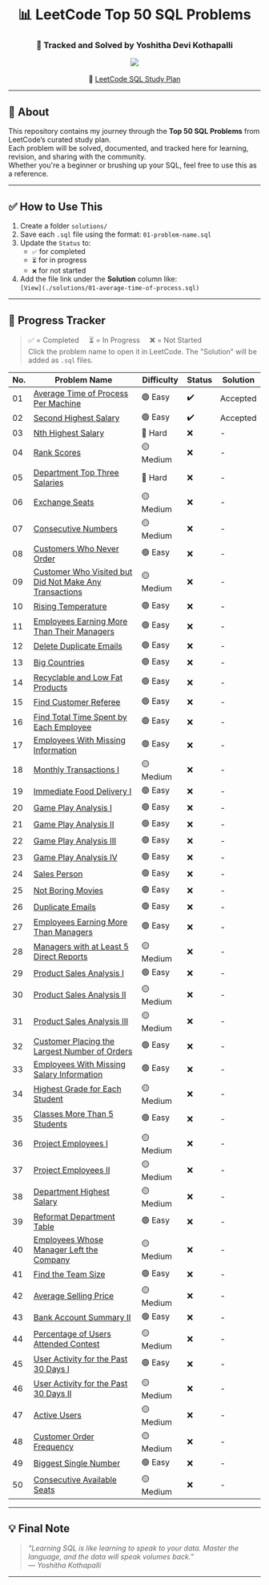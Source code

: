 <h1 align="center">📊 LeetCode Top 50 SQL Problems</h1>
<h3 align="center">🧠 Tracked and Solved by Yoshitha Devi Kothapalli</h3>

<p align="center">
  <img src="https://img.shields.io/badge/Progress-0%2F50-lightgrey?style=for-the-badge" />
  <br><br>
  📌 <a href="https://leetcode.com/study-plan/top-sql-50/">LeetCode SQL Study Plan</a>
</p>

---

## 📌 About

This repository contains my journey through the **Top 50 SQL Problems** from LeetCode’s curated study plan.  
Each problem will be solved, documented, and tracked here for learning, revision, and sharing with the community.  
Whether you're a beginner or brushing up your SQL, feel free to use this as a reference.

---

## ✅ How to Use This

1. Create a folder `solutions/`  
2. Save each `.sql` file using the format: `01-problem-name.sql`  
3. Update the `Status` to:
   - `✅` for completed
   - `⏳` for in progress
   - `❌` for not started  
4. Add the file link under the **Solution** column like:  
   `[View](./solutions/01-average-time-of-process.sql)`

---

## 🚀 Progress Tracker

> ✅ = Completed &nbsp;&nbsp;&nbsp; ⏳ = In Progress &nbsp;&nbsp;&nbsp; ❌ = Not Started  
> Click the problem name to open it in LeetCode. The "Solution" will be added as `.sql` files.

| No. | Problem Name | Difficulty | Status | Solution |
|-----|--------------|------------|--------|----------|
| 01 | [Average Time of Process Per Machine](https://leetcode.com/problems/average-time-of-process-per-machine/) | 🟢 Easy | ✔️ | Accepted |
| 02 | [Second Highest Salary](https://leetcode.com/problems/second-highest-salary/) | 🟢 Easy | ✔️ | Accepted |
| 03 | [Nth Highest Salary](https://leetcode.com/problems/nth-highest-salary/) | 🔴 Hard | ❌ | - |
| 04 | [Rank Scores](https://leetcode.com/problems/rank-scores/) | 🟡 Medium | ❌ | - |
| 05 | [Department Top Three Salaries](https://leetcode.com/problems/department-top-three-salaries/) | 🔴 Hard | ❌ | - |
| 06 | [Exchange Seats](https://leetcode.com/problems/exchange-seats/) | 🟡 Medium | ❌ | - |
| 07 | [Consecutive Numbers](https://leetcode.com/problems/consecutive-numbers/) | 🟡 Medium | ❌ | - |
| 08 | [Customers Who Never Order](https://leetcode.com/problems/customers-who-never-order/) | 🟢 Easy | ❌ | - |
| 09 | [Customer Who Visited but Did Not Make Any Transactions](https://leetcode.com/problems/customer-who-visited-but-did-not-make-any-transactions/) | 🟡 Medium | ❌ | - |
| 10 | [Rising Temperature](https://leetcode.com/problems/rising-temperature/) | 🟢 Easy | ❌ | - |
| 11 | [Employees Earning More Than Their Managers](https://leetcode.com/problems/employees-earning-more-than-their-managers/) | 🟢 Easy | ❌ | - |
| 12 | [Delete Duplicate Emails](https://leetcode.com/problems/delete-duplicate-emails/) | 🟢 Easy | ❌ | - |
| 13 | [Big Countries](https://leetcode.com/problems/big-countries/) | 🟢 Easy | ❌ | - |
| 14 | [Recyclable and Low Fat Products](https://leetcode.com/problems/recyclable-and-low-fat-products/) | 🟢 Easy | ❌ | - |
| 15 | [Find Customer Referee](https://leetcode.com/problems/find-customer-referee/) | 🟢 Easy | ❌ | - |
| 16 | [Find Total Time Spent by Each Employee](https://leetcode.com/problems/find-total-time-spent-by-each-employee/) | 🟢 Easy | ❌ | - |
| 17 | [Employees With Missing Information](https://leetcode.com/problems/employees-with-missing-information/) | 🟢 Easy | ❌ | - |
| 18 | [Monthly Transactions I](https://leetcode.com/problems/monthly-transactions-i/) | 🟡 Medium | ❌ | - |
| 19 | [Immediate Food Delivery I](https://leetcode.com/problems/immediate-food-delivery-i/) | 🟢 Easy | ❌ | - |
| 20 | [Game Play Analysis I](https://leetcode.com/problems/game-play-analysis-i/) | 🟢 Easy | ❌ | - |
| 21 | [Game Play Analysis II](https://leetcode.com/problems/game-play-analysis-ii/) | 🟢 Easy | ❌ | - |
| 22 | [Game Play Analysis III](https://leetcode.com/problems/game-play-analysis-iii/) | 🟢 Easy | ❌ | - |
| 23 | [Game Play Analysis IV](https://leetcode.com/problems/game-play-analysis-iv/) | 🟢 Easy | ❌ | - |
| 24 | [Sales Person](https://leetcode.com/problems/sales-person/) | 🟢 Easy | ❌ | - |
| 25 | [Not Boring Movies](https://leetcode.com/problems/not-boring-movies/) | 🟢 Easy | ❌ | - |
| 26 | [Duplicate Emails](https://leetcode.com/problems/duplicate-emails/) | 🟢 Easy | ❌ | - |
| 27 | [Employees Earning More Than Managers](https://leetcode.com/problems/employees-earning-more-than-their-managers/) | 🟢 Easy | ❌ | - |
| 28 | [Managers with at Least 5 Direct Reports](https://leetcode.com/problems/managers-with-at-least-5-direct-reports/) | 🟡 Medium | ❌ | - |
| 29 | [Product Sales Analysis I](https://leetcode.com/problems/product-sales-analysis-i/) | 🟢 Easy | ❌ | - |
| 30 | [Product Sales Analysis II](https://leetcode.com/problems/product-sales-analysis-ii/) | 🟡 Medium | ❌ | - |
| 31 | [Product Sales Analysis III](https://leetcode.com/problems/product-sales-analysis-iii/) | 🟡 Medium | ❌ | - |
| 32 | [Customer Placing the Largest Number of Orders](https://leetcode.com/problems/customer-placing-the-largest-number-of-orders/) | 🟢 Easy | ❌ | - |
| 33 | [Employees With Missing Salary Information](https://leetcode.com/problems/employees-with-missing-salary-information/) | 🟢 Easy | ❌ | - |
| 34 | [Highest Grade for Each Student](https://leetcode.com/problems/highest-grade-for-each-student/) | 🟡 Medium | ❌ | - |
| 35 | [Classes More Than 5 Students](https://leetcode.com/problems/classes-more-than-5-students/) | 🟢 Easy | ❌ | - |
| 36 | [Project Employees I](https://leetcode.com/problems/project-employees-i/) | 🟡 Medium | ❌ | - |
| 37 | [Project Employees II](https://leetcode.com/problems/project-employees-ii/) | 🟡 Medium | ❌ | - |
| 38 | [Department Highest Salary](https://leetcode.com/problems/department-highest-salary/) | 🟡 Medium | ❌ | - |
| 39 | [Reformat Department Table](https://leetcode.com/problems/reformat-department-table/) | 🟢 Easy | ❌ | - |
| 40 | [Employees Whose Manager Left the Company](https://leetcode.com/problems/employees-whose-manager-left-the-company/) | 🟡 Medium | ❌ | - |
| 41 | [Find the Team Size](https://leetcode.com/problems/find-the-team-size/) | 🟢 Easy | ❌ | - |
| 42 | [Average Selling Price](https://leetcode.com/problems/average-selling-price/) | 🟡 Medium | ❌ | - |
| 43 | [Bank Account Summary II](https://leetcode.com/problems/bank-account-summary-ii/) | 🟢 Easy | ❌ | - |
| 44 | [Percentage of Users Attended Contest](https://leetcode.com/problems/percentage-of-users-attended-contest/) | 🟡 Medium | ❌ | - |
| 45 | [User Activity for the Past 30 Days I](https://leetcode.com/problems/user-activity-for-the-past-30-days-i/) | 🟢 Easy | ❌ | - |
| 46 | [User Activity for the Past 30 Days II](https://leetcode.com/problems/user-activity-for-the-past-30-days-ii/) | 🟡 Medium | ❌ | - |
| 47 | [Active Users](https://leetcode.com/problems/active-users/) | 🟡 Medium | ❌ | - |
| 48 | [Customer Order Frequency](https://leetcode.com/problems/customer-order-frequency/) | 🟡 Medium | ❌ | - |
| 49 | [Biggest Single Number](https://leetcode.com/problems/biggest-single-number/) | 🟢 Easy | ❌ | - |
| 50 | [Consecutive Available Seats](https://leetcode.com/problems/consecutive-available-seats/) | 🟡 Medium | ❌ | - |

---

## 💡 Final Note

> _"Learning SQL is like learning to speak to your data. Master the language, and the data will speak volumes back."_  
> — *Yoshitha Kothapalli*

---
